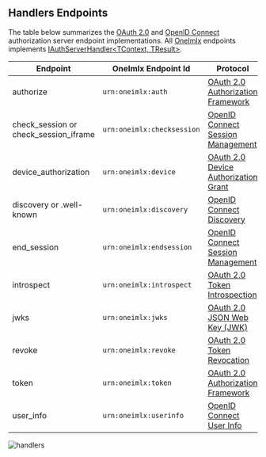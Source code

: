 
## Handlers Endpoints
The table below summarizes the [OAuth 2.0](https://oauth.net/2/) and [OpenID Connect](https://openid.net/developers/specs/) authorization server endpoint implementations. All [OneImlx](articles/repos/protocols/oneimlx/intro.md) endpoints implements [IAuthServerHandler<TContext, TResult>](xref:PerpetualIntelligence.Protocols.Abstractions.AuthServer.IAuthServerHandler-2).

| Endpoint | OneImlx Endpoint Id | Protocol |
|----------|-----|----------|
| authorize | `urn:oneimlx:auth` | [OAuth 2.0 Authorization Framework](https://datatracker.ietf.org/doc/html/rfc6749#section-4.2.1) | 
| check_session or check_session_iframe | `urn:oneimlx:checksession` | [OpenID Connect Session Management](https://openid.net/specs/openid-connect-session-1_0.html) | 
| device_authorization | `urn:oneimlx:device` | [OAuth 2.0 Device Authorization Grant](https://datatracker.ietf.org/doc/html/rfc8628) | 
| discovery or .well-known | `urn:oneimlx:discovery` | [OpenID Connect Discovery](https://openid.net/specs/openid-connect-discovery-1_0.html) | 
| end_session | `urn:oneimlx:endsession` | [OpenID Connect Session Management](https://openid.net/specs/openid-connect-session-1_0.html) | 
| introspect | `urn:oneimlx:introspect` | [OAuth 2.0 Token Introspection](https://datatracker.ietf.org/doc/html/rfc7662#section-2) | 
| jwks | `urn:oneimlx:jwks` | [OAuth 2.0 JSON Web Key (JWK)](https://datatracker.ietf.org/doc/html/rfc7517) | 
| revoke | `urn:oneimlx:revoke` | [OAuth 2.0 Token Revocation](https://datatracker.ietf.org/doc/html/rfc7009#section-2.1) | 
| token | `urn:oneimlx:token` | [OAuth 2.0 Authorization Framework](https://datatracker.ietf.org/doc/html/rfc6749#section-3.2) | 
| user_info | `urn:oneimlx:userinfo` | [OpenID Connect User Info](https://openid.net/specs/openid-connect-core-1_0.html#UserInfo) | 


 ![handlers](/images/protocols/oidc/handlers.png)

